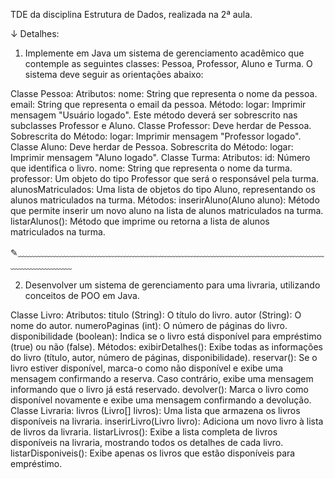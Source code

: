 TDE da disciplina Estrutura de Dados, realizada na 2ª aula.

↓ Detalhes:

1) Implemente em Java um sistema de gerenciamento acadêmico que contemple as seguintes classes: Pessoa, Professor, Aluno e Turma. O sistema deve seguir as orientações abaixo:

Classe Pessoa:
Atributos:
nome: String que representa o nome da pessoa.
email: String que representa o email da pessoa.
Método:
logar: Imprimir mensagem "Usuário logado". Este método deverá ser sobrescrito nas subclasses Professor e Aluno.
Classe Professor:
Deve herdar de Pessoa.
Sobrescrita do Método:
logar: Imprimir mensagem "Professor logado".
Classe Aluno:
Deve herdar de Pessoa.
Sobrescrita do Método:
logar: Imprimir mensagem "Aluno logado".
Classe Turma:
Atributos:
id: Número que identifica o livro.
nome: String que representa o nome da turma.
professor: Um objeto do tipo Professor que será o responsável pela turma.
alunosMatriculados: Uma lista de objetos do tipo Aluno, representando os alunos matriculados na turma.
Métodos:
inserirAluno(Aluno aluno): Método que permite inserir um novo aluno na lista de alunos matriculados na turma.
listarAlunos(): Método que imprime ou retorna a lista de alunos matriculados na turma.

✎﹏﹏﹏﹏﹏﹏﹏﹏﹏﹏﹏﹏﹏﹏﹏﹏﹏﹏﹏﹏﹏﹏﹏﹏﹏﹏﹏﹏﹏﹏﹏﹏﹏﹏﹏﹏﹏﹏﹏﹏﹏﹏

2) Desenvolver um sistema de gerenciamento para uma livraria, utilizando conceitos de POO em Java.

Classe Livro:
Atributos:
titulo (String): O título do livro.
autor (String): O nome do autor.
numeroPaginas (int): O número de páginas do livro.
disponibilidade (boolean): Indica se o livro está disponível para empréstimo (true) ou não (false).
Métodos:
exibirDetalhes(): Exibe todas as informações do livro (título, autor, número de páginas, disponibilidade).
reservar(): Se o livro estiver disponível, marca-o como não disponível e exibe uma mensagem confirmando a reserva. Caso contrário, exibe uma mensagem informando que o livro já está reservado.
devolver(): Marca o livro como disponível novamente e exibe uma mensagem confirmando a devolução.
Classe Livraria:
livros (Livro[] livros): Uma lista que armazena os livros disponíveis na livraria.
inserirLivro(Livro livro): Adiciona um novo livro à lista de livros da livraria.
listarLivros(): Exibe a lista completa de livros disponíveis na livraria, mostrando todos os detalhes de cada livro.
listarDisponiveis(): Exibe apenas os livros que estão disponíveis para empréstimo.
 
 
